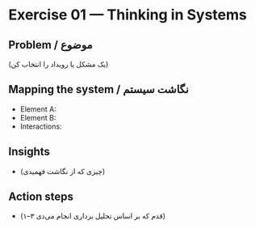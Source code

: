 # Exercise 01 — Thinking in Systems

## Problem / موضوع
(یک مشکل یا رویداد را انتخاب کن)

## Mapping the system / نگاشت سیستم
- Element A:
- Element B:
- Interactions:

## Insights
- (چیزی که از نگاشت فهمیدی)

## Action steps
- (۱–۳ قدم که بر اساس تحلیل برداری انجام می‌دی)
